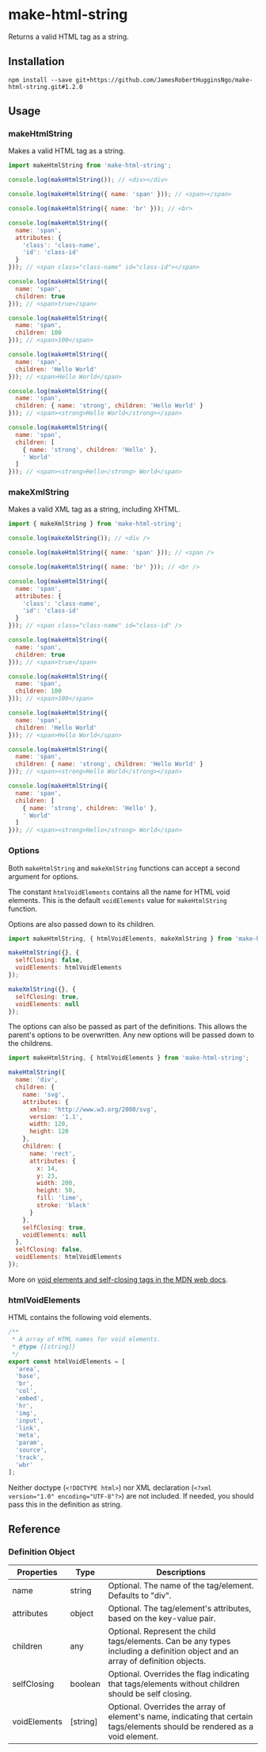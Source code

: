 # make-html-string

Returns a valid HTML tag as a string.

## Installation

```
npm install --save git+https://github.com/JamesRobertHugginsNgo/make-html-string.git#1.2.0
```

## Usage

### makeHtmlString

Makes a valid HTML tag as a string.

``` JavaScript
import makeHtmlString from 'make-html-string';

console.log(makeHtmlString()); // <div></div>

console.log(makeHtmlString({ name: 'span' })); // <span></span>

console.log(makeHtmlString({ name: 'br' })); // <br>

console.log(makeHtmlString({ 
  name: 'span', 
  attributes: { 
    'class': 'class-name', 
    'id': 'class-id' 
  } 
})); // <span class="class-name" id="class-id"></span>

console.log(makeHtmlString({ 
  name: 'span', 
  children: true
})); // <span>true</span>

console.log(makeHtmlString({ 
  name: 'span', 
  children: 100
})); // <span>100</span>

console.log(makeHtmlString({ 
  name: 'span', 
  children: 'Hello World'
})); // <span>Hello World</span>

console.log(makeHtmlString({ 
  name: 'span', 
  children: { name: 'strong', children: 'Hello World' }
})); // <span><strong>Hello World</strong></span>

console.log(makeHtmlString({ 
  name: 'span', 
  children: [
    { name: 'strong', children: 'Hello' },
    ' World'
  ]
})); // <span><strong>Hello</strong> World</span>
```

### makeXmlString

Makes a valid XML tag as a string, including XHTML.

``` JavaScript
import { makeXmlString } from 'make-html-string';

console.log(makeXmlString()); // <div />

console.log(makeHtmlString({ name: 'span' })); // <span />

console.log(makeHtmlString({ name: 'br' })); // <br />

console.log(makeHtmlString({ 
  name: 'span', 
  attributes: { 
    'class': 'class-name', 
    'id': 'class-id' 
  } 
})); // <span class="class-name" id="class-id" />

console.log(makeHtmlString({ 
  name: 'span', 
  children: true
})); // <span>true</span>

console.log(makeHtmlString({ 
  name: 'span', 
  children: 100
})); // <span>100</span>

console.log(makeHtmlString({ 
  name: 'span', 
  children: 'Hello World'
})); // <span>Hello World</span>

console.log(makeHtmlString({ 
  name: 'span', 
  children: { name: 'strong', children: 'Hello World' }
})); // <span><strong>Hello World</strong></span>

console.log(makeHtmlString({ 
  name: 'span', 
  children: [
    { name: 'strong', children: 'Hello' },
    ' World'
  ]
})); // <span><strong>Hello</strong> World</span>
```

### Options

Both `makeHtmlString` and `makeXmlString` functions can accept a second argument for options.

The constant `htmlVoidElements` contains all the name for HTML void elements. This is the default `voidElements` value for `makeHtmlString` function.

Options are also passed down to its children.

``` JavaScript
import makeHtmlString, { htmlVoidElements, makeXmlString } from 'make-html-string';

makeHtmlString({}, {
  selfClosing: false,
  voidElements: htmlVoidElements 
});

makeXmlString({}, {
  selfClosing: true,
  voidElements: null 
});

```

The options can also be passed as part of the definitions. This allows the parent's options to be overwritten. Any new options will be passed down to the childrens.

``` JavaScript
import makeHtmlString, { htmlVoidElements } from 'make-html-string';

makeHtmlString({
  name: 'div',
  children: {
    name: 'svg',
    attributes: {
      xmlns: 'http://www.w3.org/2000/svg',
      version: '1.1',
      width: 120,
      height: 120
    },
    children: {
      name: 'rect',
      attributes: {
        x: 14,
        y: 23,
        width: 200,
        height: 50,
        fill: 'lime',
        stroke: 'black'
      }
    },
    selfClosing: true,
    voidElements: null
  },
  selfClosing: false,
  voidElements: htmlVoidElements
});
```

More on [void elements and self-closing tags in the MDN web docs](https://developer.mozilla.org/en-US/docs/Glossary/Void_element).

### htmlVoidElements

HTML contains the following void elements.

``` JavaScript
/**
 * A array of HTML names for void elements.
 * @type {[string]}
 */
export const htmlVoidElements = [
  'area',
  'base',
  'br',
  'col',
  'embed',
  'hr',
  'img',
  'input',
  'link',
  'meta',
  'param',
  'source',
  'track',
  'wbr'
];
```

Neither doctype (`<!DOCTYPE html>`) nor XML declaration (`<?xml version="1.0" encoding="UTF-8"?>`) are not included. If needed, you should pass this in the definition as string.

## Reference

### Definition Object

Properties | Type | Descriptions
--- | --- | ---
name | string | Optional. The name of the tag/element. Defaults to "div".
attributes | object | Optional. The tag/element's attributes, based on the key-value pair.
children | any | Optional. Represent the child tags/elements. Can be any types including a definition object and an array of definition objects.
selfClosing | boolean | Optional. Overrides the flag indicating that tags/elements without children should be self closing.
voidElements | [string] | Optional. Overrides the array of element's name, indicating that certain tags/elements should be rendered as a void element.
